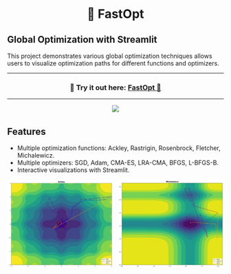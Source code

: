 <h1 align="center">🧬 FastOpt</h1>

## Global Optimization with Streamlit

This project demonstrates various global optimization techniques allows users to visualize optimization paths for different functions and optimizers.

---
<h3 align="center">
    🎈 Try it out here: <a href="https://fastopt-xbvxc26r3a-de.a.run.app/">FastOpt 🎈 </a>
</h3>

---

<p align="center">
    <img src="demo/demo.gif" width=700>
</p>

## Features

- Multiple optimization functions: Ackley, Rastrigin, Rosenbrock, Fletcher, Michalewicz.
- Multiple optimizers: SGD, Adam, CMA-ES, LRA-CMA, BFGS, L-BFGS-B.
- Interactive visualizations with Streamlit.

<div style="display: flex; justify-content: space-between;">
    <img src="demo/demo_image1.png" alt="Ackley Function Optimization" style="width: 49%;">
    <img src="demo/demo_image2.png" alt="Michalewicz Function Optimization" style="width: 49%;">
</div>


